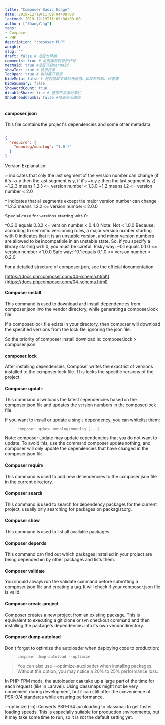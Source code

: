 ```yaml
---
title: "Composer Basic Usage"
date: 2019-12-19T11:09:04+08:00
lastmod: 2019-12-19T11:09:04+08:00
author: ["ZhangYong"]
tags:
- Composer
- PHP
description: "composer PHP"
weight:
slug: ""
draft: false # 是否为草稿
comments: true # 本页面是否显示评论
mermaid: true #是否开启mermaid
showToc: true # 显示目录
TocOpen: true # 自动展开目录
hideMeta: false # 是否隐藏文章的元信息，如发布日期、作者等
hideSummary: false
ShowWordCount: true
disableShare: true # 底部不显示分享栏
ShowBreadCrumbs: false #顶部显示路径
---
```


#### composer.json

This file contains the project's dependencies and some other metadata

```json

{
  "require": {
    "monolog/monolog": "1.0.*"
  }
}

```

Version Explanation:

~ indicates that only the last segment of the version number can change (if it's ~x.y then the last segment is y, if it's ~x.y.z then the last segment is z)
~1.2.3 means 1.2.3 <= version number < 1.3.0
~1.2 means 1.2 <= version number < 2.0

^ indicates that all segments except the major version number can change
^1.2.3 means 1.2.3 <= version number < 2.0.0

Special case for versions starting with 0:

^0.3.0 equals 0.3.0 <= version number < 0.4.0 Note: Not < 1.0.0
Because: according to semantic versioning rules, a major version number starting with 0 indicates that it is an unstable version, and minor version numbers are allowed to be incompatible in an unstable state.
So, if you specify a library starting with 0, you must be careful:
Risky way: ~0.1 equals 0.1.0 <= version number < 1.0.0
Safe way: ^0.1 equals 0.1.0 <= version number < 0.2.0


For a detailed structure of composer.json, see the official documentation

[https://docs.phpcomposer.com/04-schema.html\](https://docs.phpcomposer.com/04-schema.html)

#### Composer install

This command is used to download and install dependencies from composer.json into the vendor directory, while generating a composer.lock file.

If a composer.lock file exists in your directory, then composer will download the specified versions from the lock file, ignoring the json file.

So the priority of composer install download is: composer.lock > composer.json

#### composer.lock

After installing dependencies, Composer writes the exact list of versions installed to the composer.lock file. This locks the specific versions of the project.

#### Composer update

This command downloads the latest dependencies based on the composer.json file and updates the version numbers in the composer.lock file.

If you want to install or update a single dependency, you can whitelist them:

>`composer update monolog/monolog [...]`

Note: composer update may update dependencies that you do not want to update. To avoid this, use the command composer update nothing, and composer will only update the dependencies that have changed in the composer.json file.

#### Composer require

This command is used to add new dependencies to the composer.json file in the current directory.

#### Composer search

This command is used to search for dependency packages for the current project, usually only searching for packages on packagist.org.

#### Composer show

This command is used to list all available packages.

#### Composer depends

This command can find out which packages installed in your project are being depended on by other packages and lists them.

#### Composer validate

You should always run the validate command before submitting a composer.json file and creating a tag. It will check if your composer.json file is valid.

#### Composer create-project

Composer creates a new project from an existing package. This is equivalent to executing a git clone or svn checkout command and then installing the package's dependencies into its own vendor directory.

#### Composer dump-autoload

Don't forget to optimize the autoloader when deploying code to production:

>`composer dump-autoload --optimize`

>You can also use --optimize-autoloader when installing packages. Without this option, you may notice a 20% to 25% performance loss.

In PHP-FPM mode, the autoloader can take up a large part of the time for each request (like in Laravel). Using classmaps might not be very convenient during development, but it can still offer the convenience of PSR-0/4 standards while ensuring performance.

--optimize (-o): Converts PSR-0/4 autoloading to classmap to get faster loading speeds. This is especially suitable for production environments, but it may take some time to run, so it is not the default setting yet.
